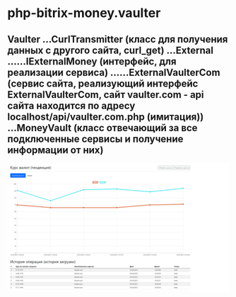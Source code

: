 # php-bitrix-money.vaulter

Vaulter
...CurlTransmitter (класс для получения данных с другого сайта, curl_get)
...External
......IExternalMoney (интерфейс, для реализации сервиса)
......ExternalVaulterCom (сервис сайта, реализующий интерфейс ExternalVaulterCom, сайт vaulter.com - api сайта находится по адресу localhost/api/vaulter.com.php (имитация))
...MoneyVault (класс отвечающий за все подключенные сервисы и получение информации от них)
---
![alt text](screen1.png)
